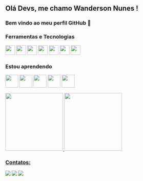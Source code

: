 ## Olá Devs, me chamo Wanderson Nunes ! 
### Bem vindo ao meu perfil GitHub 👋

### Ferramentas e Tecnologias

<img src="https://cdn.jsdelivr.net/gh/devicons/devicon/icons/git/git-original.svg" width="30" height="30"/>  <img src="https://cdn.jsdelivr.net/gh/devicons/devicon/icons/github/github-original-wordmark.svg" width="30" height="30"/>  <img src="https://cdn.jsdelivr.net/gh/devicons/devicon/icons/gitlab/gitlab-original-wordmark.svg" width="30" height="30"/>  <img src="https://cdn.jsdelivr.net/gh/devicons/devicon/icons/csharp/csharp-original.svg" width="30" height="30"/>  <img src="https://cdn.jsdelivr.net/gh/devicons/devicon/icons/html5/html5-original-wordmark.svg" width="30" height="30"/>  <img src="https://cdn.jsdelivr.net/gh/devicons/devicon/icons/css3/css3-original-wordmark.svg" width="30" height="30"/>  <img src="https://cdn.jsdelivr.net/gh/devicons/devicon/icons/php/php-original.svg" width="30" height="30"/>

### Estou aprendendo

<img src="https://cdn.jsdelivr.net/gh/devicons/devicon/icons/java/java-original.svg" width="40" height="40"/>  <img src="https://cdn.jsdelivr.net/gh/devicons/devicon/icons/bootstrap/bootstrap-plain-wordmark.svg" width="40" height="40"/>  <img src="https://cdn.jsdelivr.net/gh/devicons/devicon/icons/mysql/mysql-original-wordmark.svg" width="40" height="40"/>  <img src="https://cdn.jsdelivr.net/gh/devicons/devicon/icons/python/python-original-wordmark.svg" width="40" height="40"/>  <img src="https://cdn.jsdelivr.net/gh/devicons/devicon/icons/django/django-original.svg" width="40" height="40"/>

<div>
<a href="https://github.com/nunespc">
<img height="180em" src="https://github-readme-stats.vercel.app/api/top-langs/?username=nunespc&layout=compact&langs_count=7&theme=dracula"/>
<img height="180em" src="https://github-readme-stats.vercel.app/api?username=nunespc&show_icons=true&theme=dracula&include_all_commits=true&count_private=true"/>
</div>
  

### Contatos:

<div>
<a href="https://instagram.com/seu-usuário-instagram-aqui" target="_blank"><img src="https://img.shields.io/badge/-Instagram-%23E4405F?style=for-the-badge&logo=instagram&logoColor=white" target="_blank"></a>
<a href = "mailto:wanderson.nunespc10@gmail.com"><img src="https://img.shields.io/badge/Gmail-D14836?style=for-the-badge&logo=gmail&logoColor=white" target="_blank"></a>
<a href="https://www.linkedin.com/in/wanderson-nunes-9b7396196/" target="_blank"><img src="https://img.shields.io/badge/-LinkedIn-%230077B5?style=for-the-badge&logo=linkedin&logoColor=white" target="_blank"></a>   
</div>
